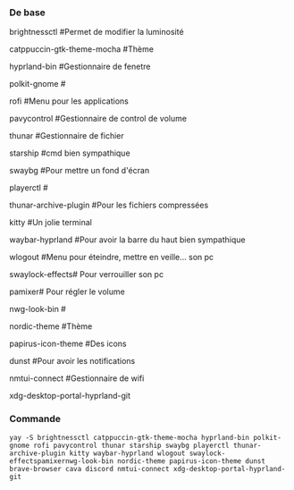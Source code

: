 ### De base

brightnessctl #Permet de modifier la luminosité

catppuccin-gtk-theme-mocha #Thème

hyprland-bin #Gestionnaire de fenetre

polkit-gnome #

rofi #Menu pour les applications

pavycontrol #Gestionnaire de control de volume

thunar #Gestionnaire de fichier

starship #cmd bien sympathique

swaybg #Pour mettre un fond d'écran

playerctl #

thunar-archive-plugin #Pour les fichiers compressées

kitty #Un jolie terminal

waybar-hyprland #Pour avoir la barre du haut bien sympathique

wlogout #Menu pour éteindre, mettre en veille... son pc

swaylock-effects# Pour verrouiller son pc

pamixer# Pour régler le volume

nwg-look-bin #

nordic-theme #Thème

papirus-icon-theme #Des icons

dunst #Pour avoir les notifications

nmtui-connect #Gestionnaire de wifi

xdg-desktop-portal-hyprland-git


### Commande
```
yay -S brightnessctl catppuccin-gtk-theme-mocha hyprland-bin polkit-gnome rofi pavycontrol thunar starship swaybg playerctl thunar-archive-plugin kitty waybar-hyprland wlogout swaylock-effectspamixernwg-look-bin nordic-theme papirus-icon-theme dunst brave-browser cava discord nmtui-connect xdg-desktop-portal-hyprland-git
```
